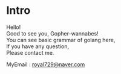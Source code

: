 # Intro
Hello!  
Good to see you, Gopher-wannabes!  
You can see basic grammar of golang here,  
If you have any question,  
Please contact me.  

MyEmail : royal729@naver.com